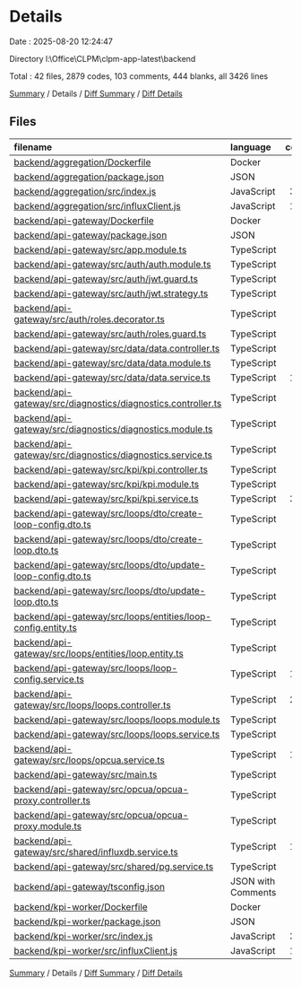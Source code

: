 # Details

Date : 2025-08-20 12:24:47

Directory l:\\Office\\CLPM\\clpm-app-latest\\backend

Total : 42 files,  2879 codes, 103 comments, 444 blanks, all 3426 lines

[Summary](results.md) / Details / [Diff Summary](diff.md) / [Diff Details](diff-details.md)

## Files
| filename | language | code | comment | blank | total |
| :--- | :--- | ---: | ---: | ---: | ---: |
| [backend/aggregation/Dockerfile](/backend/aggregation/Dockerfile) | Docker | 7 | 0 | 1 | 8 |
| [backend/aggregation/package.json](/backend/aggregation/package.json) | JSON | 25 | 0 | 1 | 26 |
| [backend/aggregation/src/index.js](/backend/aggregation/src/index.js) | JavaScript | 302 | 18 | 58 | 378 |
| [backend/aggregation/src/influxClient.js](/backend/aggregation/src/influxClient.js) | JavaScript | 191 | 0 | 27 | 218 |
| [backend/api-gateway/Dockerfile](/backend/api-gateway/Dockerfile) | Docker | 15 | 0 | 2 | 17 |
| [backend/api-gateway/package.json](/backend/api-gateway/package.json) | JSON | 81 | 0 | 1 | 82 |
| [backend/api-gateway/src/app.module.ts](/backend/api-gateway/src/app.module.ts) | TypeScript | 51 | 3 | 2 | 56 |
| [backend/api-gateway/src/auth/auth.module.ts](/backend/api-gateway/src/auth/auth.module.ts) | TypeScript | 9 | 0 | 2 | 11 |
| [backend/api-gateway/src/auth/jwt.guard.ts](/backend/api-gateway/src/auth/jwt.guard.ts) | TypeScript | 4 | 0 | 2 | 6 |
| [backend/api-gateway/src/auth/jwt.strategy.ts](/backend/api-gateway/src/auth/jwt.strategy.ts) | TypeScript | 35 | 1 | 4 | 40 |
| [backend/api-gateway/src/auth/roles.decorator.ts](/backend/api-gateway/src/auth/roles.decorator.ts) | TypeScript | 4 | 0 | 1 | 5 |
| [backend/api-gateway/src/auth/roles.guard.ts](/backend/api-gateway/src/auth/roles.guard.ts) | TypeScript | 17 | 0 | 3 | 20 |
| [backend/api-gateway/src/data/data.controller.ts](/backend/api-gateway/src/data/data.controller.ts) | TypeScript | 45 | 0 | 12 | 57 |
| [backend/api-gateway/src/data/data.module.ts](/backend/api-gateway/src/data/data.module.ts) | TypeScript | 11 | 0 | 2 | 13 |
| [backend/api-gateway/src/data/data.service.ts](/backend/api-gateway/src/data/data.service.ts) | TypeScript | 119 | 13 | 25 | 157 |
| [backend/api-gateway/src/diagnostics/diagnostics.controller.ts](/backend/api-gateway/src/diagnostics/diagnostics.controller.ts) | TypeScript | 37 | 0 | 5 | 42 |
| [backend/api-gateway/src/diagnostics/diagnostics.module.ts](/backend/api-gateway/src/diagnostics/diagnostics.module.ts) | TypeScript | 11 | 0 | 2 | 13 |
| [backend/api-gateway/src/diagnostics/diagnostics.service.ts](/backend/api-gateway/src/diagnostics/diagnostics.service.ts) | TypeScript | 12 | 0 | 3 | 15 |
| [backend/api-gateway/src/kpi/kpi.controller.ts](/backend/api-gateway/src/kpi/kpi.controller.ts) | TypeScript | 60 | 0 | 6 | 66 |
| [backend/api-gateway/src/kpi/kpi.module.ts](/backend/api-gateway/src/kpi/kpi.module.ts) | TypeScript | 9 | 0 | 2 | 11 |
| [backend/api-gateway/src/kpi/kpi.service.ts](/backend/api-gateway/src/kpi/kpi.service.ts) | TypeScript | 397 | 11 | 48 | 456 |
| [backend/api-gateway/src/loops/dto/create-loop-config.dto.ts](/backend/api-gateway/src/loops/dto/create-loop-config.dto.ts) | TypeScript | 20 | 0 | 3 | 23 |
| [backend/api-gateway/src/loops/dto/create-loop.dto.ts](/backend/api-gateway/src/loops/dto/create-loop.dto.ts) | TypeScript | 12 | 0 | 2 | 14 |
| [backend/api-gateway/src/loops/dto/update-loop-config.dto.ts](/backend/api-gateway/src/loops/dto/update-loop-config.dto.ts) | TypeScript | 3 | 0 | 1 | 4 |
| [backend/api-gateway/src/loops/dto/update-loop.dto.ts](/backend/api-gateway/src/loops/dto/update-loop.dto.ts) | TypeScript | 3 | 0 | 1 | 4 |
| [backend/api-gateway/src/loops/entities/loop-config.entity.ts](/backend/api-gateway/src/loops/entities/loop-config.entity.ts) | TypeScript | 26 | 4 | 7 | 37 |
| [backend/api-gateway/src/loops/entities/loop.entity.ts](/backend/api-gateway/src/loops/entities/loop.entity.ts) | TypeScript | 16 | 0 | 2 | 18 |
| [backend/api-gateway/src/loops/loop-config.service.ts](/backend/api-gateway/src/loops/loop-config.service.ts) | TypeScript | 115 | 9 | 22 | 146 |
| [backend/api-gateway/src/loops/loops.controller.ts](/backend/api-gateway/src/loops/loops.controller.ts) | TypeScript | 201 | 5 | 16 | 222 |
| [backend/api-gateway/src/loops/loops.module.ts](/backend/api-gateway/src/loops/loops.module.ts) | TypeScript | 19 | 0 | 2 | 21 |
| [backend/api-gateway/src/loops/loops.service.ts](/backend/api-gateway/src/loops/loops.service.ts) | TypeScript | 50 | 0 | 7 | 57 |
| [backend/api-gateway/src/loops/opcua.service.ts](/backend/api-gateway/src/loops/opcua.service.ts) | TypeScript | 155 | 6 | 23 | 184 |
| [backend/api-gateway/src/main.ts](/backend/api-gateway/src/main.ts) | TypeScript | 21 | 0 | 4 | 25 |
| [backend/api-gateway/src/opcua/opcua-proxy.controller.ts](/backend/api-gateway/src/opcua/opcua-proxy.controller.ts) | TypeScript | 43 | 4 | 9 | 56 |
| [backend/api-gateway/src/opcua/opcua-proxy.module.ts](/backend/api-gateway/src/opcua/opcua-proxy.module.ts) | TypeScript | 8 | 0 | 2 | 10 |
| [backend/api-gateway/src/shared/influxdb.service.ts](/backend/api-gateway/src/shared/influxdb.service.ts) | TypeScript | 175 | 0 | 24 | 199 |
| [backend/api-gateway/src/shared/pg.service.ts](/backend/api-gateway/src/shared/pg.service.ts) | TypeScript | 9 | 0 | 2 | 11 |
| [backend/api-gateway/tsconfig.json](/backend/api-gateway/tsconfig.json) | JSON with Comments | 16 | 0 | 1 | 17 |
| [backend/kpi-worker/Dockerfile](/backend/kpi-worker/Dockerfile) | Docker | 7 | 0 | 1 | 8 |
| [backend/kpi-worker/package.json](/backend/kpi-worker/package.json) | JSON | 26 | 0 | 1 | 27 |
| [backend/kpi-worker/src/index.js](/backend/kpi-worker/src/index.js) | JavaScript | 382 | 29 | 86 | 497 |
| [backend/kpi-worker/src/influxClient.js](/backend/kpi-worker/src/influxClient.js) | JavaScript | 130 | 0 | 19 | 149 |

[Summary](results.md) / Details / [Diff Summary](diff.md) / [Diff Details](diff-details.md)